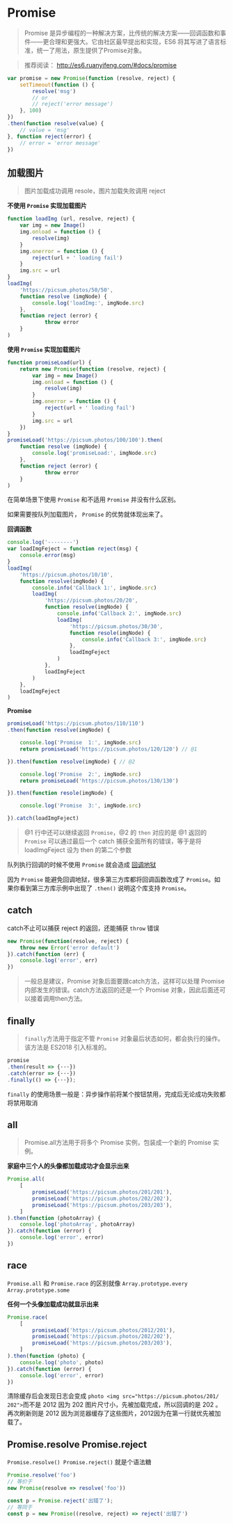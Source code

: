 # Promise

> Promise 是异步编程的一种解决方案，比传统的解决方案——回调函数和事件——更合理和更强大。它由社区最早提出和实现，ES6 将其写进了语言标准，统一了用法，原生提供了Promise对象。

> 推荐阅读： http://es6.ruanyifeng.com/#docs/promise

````js
var promise = new Promise(function (resolve, reject) {
    setTimeout(function () {
        resolve('msg')
        // or
        // reject('error message')
    }, 100)
})
.then(function resolve(value) {
    // value = 'msg'
}, function reject(error) {
    // error = 'error message'
})
````

## 加载图片

> 图片加载成功调用 resole，图片加载失败调用 reject

**不使用 `Promise` 实现加载图片**

````js
function loadImg (url, resolve, reject) {
    var img = new Image()
    img.onload = function () {
        resolve(img)
    }
    img.onerror = function () {
        reject(url + ' loading fail')
    }
    img.src = url
}
loadImg(
    'https://picsum.photos/50/50',
    function resolve (imgNode) {
        console.log('loadImg:', imgNode.src)
    },
    function reject (error) {
            throw error
    }
)
````

**使用 `Promise` 实现加载图片**

````js
function promiseLoad(url) {
    return new Promise(function (resolve, reject) {
        var img = new Image()
        img.onload = function () {
            resolve(img)
        }
        img.onerror = function () {
            reject(url + ' loading fail')
        }
        img.src = url
    })
}
promiseLoad('https://picsum.photos/100/100').then(
    function resolve (imgNode) {
        console.log('promiseLoad:', imgNode.src)
    },
    function reject (error) {
            throw error
    }
)
````

在简单场景下使用 `Promise` 和不适用 `Promise` 并没有什么区别。

如果需要按队列加载图片， `Promise` 的优势就体现出来了。

**回调函数**

````js
console.log('--------')
var loadImgFeject = function reject(msg) {
    console.error(msg)
}
loadImg(
    'https://picsum.photos/10/10',
    function resolve(imgNode) {
        console.info('Callback 1:', imgNode.src)
        loadImg(
            'https://picsum.photos/20/20',
            function resolve(imgNode) {
                console.info('Callback 2:', imgNode.src)
                loadImg(
                    'https://picsum.photos/30/30',
                    function resole(imgNode) {
                        console.info('Callback 3:', imgNode.src)
                    },
                    loadImgFeject
                )
            },
            loadImgFeject
        )
    },
    loadImgFeject
)
````


**Promise**

````js
promiseLoad('https://picsum.photos/110/110')
.then(function resolve(imgNode) {

    console.log('Promise  1:', imgNode.src)
    return promiseLoad('https://picsum.photos/120/120') // @1

}).then(function resolve(imgNode) { // @2

    console.log('Promise  2:', imgNode.src)
    return promiseLoad('https://picsum.photos/130/130')

}).then(function resole(imgNode) {

    console.log('Promise  3:', imgNode.src)

}).catch(loadImgFeject)
````

> @1 行中还可以继续返回 `Promise`，@2 的 `then` 对应的是 @1 返回的 `Promise`
> 可以通过最后一个 catch 捕获全面所有的错误，等于是将 loadImgFeject 设为 then 的第二个参数

队列执行回调的时候不使用 `Promise` 就会造成 [回调地狱](http://callbackhell.com/)

因为 `Promise` 能避免回调地狱，很多第三方库都将回调函数改成了 `Promise`。如果你看到第三方库示例中出现了 `.then()` 说明这个库支持 `Promise`。


## catch

catch不止可以捕获 reject 的返回，还能捕获 `throw` 错误

````js
new Promise(function(resolve, reject) {
    throw new Error('error default')
}).catch(function (err) {
    console.log('error', err)
})
````

> 一般总是建议，Promise 对象后面要跟catch方法，这样可以处理 Promise 内部发生的错误。catch方法返回的还是一个 Promise 对象，因此后面还可以接着调用then方法。

## finally

> `finally`方法用于指定不管 `Promise` 对象最后状态如何，都会执行的操作。该方法是 ES2018 引入标准的。


```js
promise
.then(result => {···})
.catch(error => {···})
.finally(() => {···});
```

`finally` 的使用场景一般是：异步操作前将某个按钮禁用，完成后无论成功失败都将禁用取消

## all

> Promise.all方法用于将多个 Promise 实例，包装成一个新的 Promise 实例。

**家庭中三个人的头像都加载成功才会显示出来**

````js
Promise.all(
    [
        promiseLoad('https://picsum.photos/201/201'),
        promiseLoad('https://picsum.photos/202/202'),
        promiseLoad('https://picsum.photos/203/203'),
    ]
).then(function (photoArray) {
    console.log('photoArray', photoArray)
}).catch(function (error) {
    console.log('error', error)
})
````

## race

`Promise.all` 和 `Promise.race` 的区别就像 `Array.prototype.every` `Array.prototype.some`

**任何一个头像加载成功就显示出来**

````js
Promise.race(
    [
        promiseLoad('https://picsum.photos/2012/201'),
        promiseLoad('https://picsum.photos/202/202'),
        promiseLoad('https://picsum.photos/203/203'),
    ]
).then(function (photo) {
    console.log('photo', photo)
}).catch(function (error) {
    console.log('error', error)
})
````

清除缓存后会发现日志会变成 `photo <img src=​"https:​/​/​picsum.photos/​201/​202">​` 而不是 2012 因为 202 图片尺寸小，先被加载完成，所以回调的是 202 。再次刷新则是 2012 因为浏览器缓存了这些图片，2012因为在第一行就优先被加载了。


## Promise.resolve Promise.reject


`Promise.resolve() Promise.reject()` 就是个语法糖

```js
Promise.resolve('foo')
// 等价于
new Promise(resolve => resolve('foo'))
```

```js
const p = Promise.reject('出错了');
// 等同于
const p = new Promise((resolve, reject) => reject('出错了')
```
